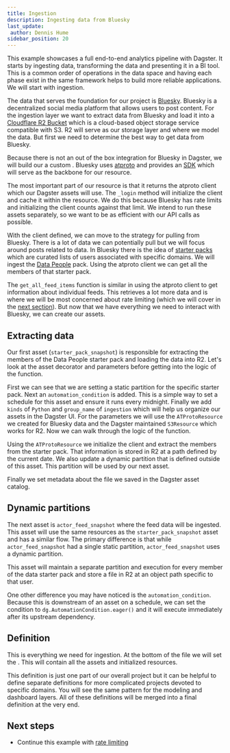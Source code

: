 ```yaml
---
title: Ingestion
description: Ingesting data from Bluesky
last_update:
 author: Dennis Hume
sidebar_position: 20
---
```


This example showcases a full end-to-end analytics pipeline with Dagster. It starts by ingesting data, transforming the data and presenting it in a BI tool. This is a common order of operations in the data space and having each phase exist in the same framework helps to build more reliable applications. We will start with ingestion.

The data that serves the foundation for our project is [Bluesky](https://bsky.app/). Bluesky is a decentralized social media platform that allows users to post content. For the ingestion layer we want to extract data from Bluesky and load it into a [Cloudflare R2 Bucket](https://developers.cloudflare.com/r2/buckets/) which is a cloud-based object storage service compatible with S3. R2 will serve as our storage layer and where we model the data. But first we need to determine the best way to get data from Bluesky.

Because there is not an out of the box integration for Bluesky in Dagster, we will build our a custom <PyObject section="resources" module="dagster" object="ConfigurableResource"/>. Bluesky uses [atproto](https://docs.bsky.app/docs/advanced-guides/atproto) and provides an [SDK](https://docs.bsky.app/docs/get-started) which will serve as the backbone for our resource.

<CodeExample path="docs_projects/project_atproto_dashboard/project_atproto_dashboard/ingestion/resources.py" language="python" startAfter="start_resource" endBefore="end_resource"/>

The most important part of our resource is that it returns the atproto client which our Dagster assets will use. The `_login` method will initialize the client and cache it within the resource. We do this because Bluesky has rate limits and initializing the client counts against that limit. We intend to run these assets separately, so we want to be as efficient with our API calls as possible.

With the client defined, we can move to the strategy for pulling from Bluesky. There is a lot of data we can potentially pull but we will focus around posts related to data. In Bluesky there is the idea of [starter packs](https://bsky.social/about/blog/06-26-2024-starter-packs) which are curated lists of users associated with specific domains. We will ingest the [Data People](https://blueskystarterpack.com/starter-packs/lc5jzrr425fyah724df3z5ik/3l7cddlz5ja24) pack. Using the atproto client we can get all the members of that starter pack.

<CodeExample path="docs_projects/project_atproto_dashboard/project_atproto_dashboard/ingestion/utils/atproto.py" language="python" startAfter="start_starter_pack" endBefore="end_starter_pack"/>

The `get_all_feed_items` function is similar in using the atproto client to get information about individual feeds. This retrieves a lot more data and is where we will be most concerned about rate limiting (which we will cover in the [next section](rate-limiting)). But now that we have everything we need to interact with Bluesky, we can create our assets.

## Extracting data

Our first asset (`starter_pack_snapshot`) is responsible for extracting the members of the Data People starter pack and loading the data into R2. Let's look at the asset decorator and parameters before getting into the logic of the function.

<CodeExample path="docs_projects/project_atproto_dashboard/project_atproto_dashboard/ingestion/definitions.py" language="python" startAfter="start_starter_pack_dec" endBefore="end_starter_pack_dec"/>

First we can see that we are setting a static partition for the specific starter pack. Next an `automation_condition` is added. This is a simple way to set a schedule for this asset and ensure it runs every midnight. Finally we add `kinds` of `Python` and `group_name` of `ingestion` which will help us organize our assets in the Dagster UI. For the parameters we will use the `ATProtoResource` we created for Bluesky data and the Dagster maintained `S3Resource` which works for R2. Now we can walk through the logic of the function.

<CodeExample path="docs_projects/project_atproto_dashboard/project_atproto_dashboard/ingestion/definitions.py" language="python" startAfter="start_starter_pack_func" endBefore="end_starter_pack_func"/>

Using the `ATProtoResource` we initialize the client and extract the members from the starter pack. That information is stored in R2 at a path defined by the current date. We also update a dynamic partition that is defined outside of this asset. This partition will be used by our next asset.

<CodeExample path="docs_projects/project_atproto_dashboard/project_atproto_dashboard/ingestion/definitions.py" language="python" startAfter="start_dynamic_partition" endBefore="end_dynamic_partition"/>

Finally we set metadata about the file we saved in the Dagster asset catalog.

## Dynamic partitions

The next asset is `actor_feed_snapshot` where the feed data will be ingested. This asset will use the same resources as the `starter_pack_snapshot` asset and has a similar flow. The primary difference is that while `actor_feed_snapshot` had a single static partition, `actor_feed_snapshot` uses a dynamic partition.

<CodeExample path="docs_projects/project_atproto_dashboard/project_atproto_dashboard/ingestion/definitions.py" language="python" startAfter="start_actor_feed_snapshot" endBefore="end_actor_feed_snapshot"/>

This asset will maintain a separate partition and execution for every member of the data starter pack and store a file in R2 at an object path specific to that user.

One other difference you may have noticed is the `automation_condition`. Because this is downstream of an asset on a schedule, we can set the condition to `dg.AutomationCondition.eager()` and it will execute immediately after its upstream dependency.

## Definition

This is everything we need for ingestion. At the bottom of the file we will set the <PyObject section="definitions" module="dagster" object="Definitions" />. This will contain all the assets and initialized resources.

<CodeExample path="docs_projects/project_atproto_dashboard/project_atproto_dashboard/ingestion/definitions.py" language="python" startAfter="start_def" endBefore="end_def"/>

This definition is just one part of our overall project but it can be helpful to define separate definitions for more complicated projects devoted to specific domains. You will see the same pattern for the modeling and dashboard layers. All of these definitions will be merged into a final definition at the very end.

## Next steps

- Continue this example with [rate limiting](rate-limiting)
